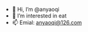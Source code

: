 - 👋 Hi, I’m @anyaoqi
- 👀 I’m interested in eat
- 📫 Emial: anyaoqi@126.com

<!---
anyaoqi/anyaoqi is a ✨ special ✨ repository because its `README.md` (this file) appears on your GitHub profile.
You can click the Preview link to take a look at your changes.
--->
